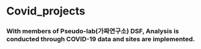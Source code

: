 # Covid_projects
### With members of Pseudo-lab(가짜연구소) DSF, Analysis is conducted through COVID-19 data and sites are implemented.

